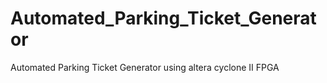 # Automated_Parking_Ticket_Generator
Automated Parking Ticket Generator using altera cyclone II FPGA
